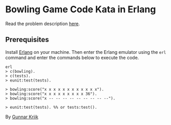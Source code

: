 # Bowling Game Code Kata in Erlang

Read the problem description [here](http://codingdojo.org/kata/Bowling/).

## Prerequisites
Install [Erlang](https://www.erlang.org/downloads) on your machine. Then enter the Erlang emulator using the ```erl``` command and enter the commands below to execute the code.

```
erl
> c(bowling).
> c(tests).
> eunit:test(tests).

> bowling:score("x x x x x x x x x x x x").
> bowling:score("x x x x x x x x x 36").
> bowling:score("x -- -- -- -- -- -- -- -- --").

> eunit:test(tests). %% or tests:test().
```

By [Gunnar Kriik](https://github.com/GKR)
